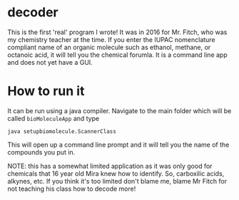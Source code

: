 #  decoder
This is the first 'real' program I wrote! It was in 2016 for Mr. Fitch, who was my chemistry teacher at the time. If you enter the IUPAC nomenclature compliant name of an organic molecule such as ethanol, methane, or octanoic acid, it will tell you the chemical forumla. It is a command line app and does not yet have a GUI.

# How to run it
It can be run using a java compiler. Navigate to the main folder which will be called `bioMoleculeApp` and type 

```java setupbiomolecule.ScannerClass```

This will open up a command line prompt and it will tell you the name of the compounds you put in.

NOTE: this has a somewhat limited application as it was only good for chemicals that 16 year old Mira knew how to identify. So, carboxilic acids, alkynes, etc. If you think it's too limited don't blame me, blame Mr Fitch for not teaching his class how to decode more!

